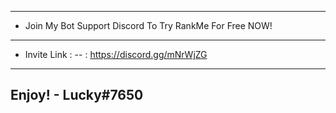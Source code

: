 -----
- Join My Bot Support Discord To Try RankMe For Free NOW!
-----
- Invite Link :
-- : https://discord.gg/mNrWjZG
--------------------
Enjoy! - Lucky#7650
--------------------
